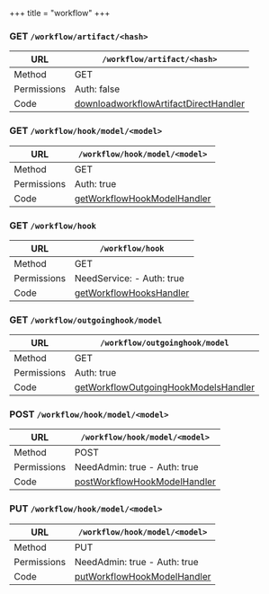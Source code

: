 +++
title = "workflow"
+++


### GET `/workflow/artifact/<hash>`

URL         | **`/workflow/artifact/<hash>`**
----------- |----------
Method      | GET     
Permissions |  Auth: false
Code        | [downloadworkflowArtifactDirectHandler](https://github.com/ovh/cds/search?q=%22func+%28api+*API%29+downloadworkflowArtifactDirectHandler%22)
    









### GET `/workflow/hook/model/<model>`

URL         | **`/workflow/hook/model/<model>`**
----------- |----------
Method      | GET     
Permissions |  Auth: true
Code        | [getWorkflowHookModelHandler](https://github.com/ovh/cds/search?q=%22func+%28api+*API%29+getWorkflowHookModelHandler%22)
    









### GET `/workflow/hook`

URL         | **`/workflow/hook`**
----------- |----------
Method      | GET     
Permissions |  NeedService:  -  Auth: true
Code        | [getWorkflowHooksHandler](https://github.com/ovh/cds/search?q=%22func+%28api+*API%29+getWorkflowHooksHandler%22)
    









### GET `/workflow/outgoinghook/model`

URL         | **`/workflow/outgoinghook/model`**
----------- |----------
Method      | GET     
Permissions |  Auth: true
Code        | [getWorkflowOutgoingHookModelsHandler](https://github.com/ovh/cds/search?q=%22func+%28api+*API%29+getWorkflowOutgoingHookModelsHandler%22)
    









### POST `/workflow/hook/model/<model>`

URL         | **`/workflow/hook/model/<model>`**
----------- |----------
Method      | POST     
Permissions |  NeedAdmin: true -  Auth: true
Code        | [postWorkflowHookModelHandler](https://github.com/ovh/cds/search?q=%22func+%28api+*API%29+postWorkflowHookModelHandler%22)
    









### PUT `/workflow/hook/model/<model>`

URL         | **`/workflow/hook/model/<model>`**
----------- |----------
Method      | PUT     
Permissions |  NeedAdmin: true -  Auth: true
Code        | [putWorkflowHookModelHandler](https://github.com/ovh/cds/search?q=%22func+%28api+*API%29+putWorkflowHookModelHandler%22)
    









